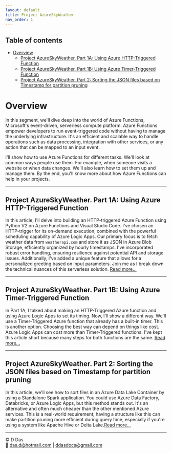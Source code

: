 ```yaml
---
layout: default
title: Project AzureSkyWeather
nav_order: 1
---
```

## Table of contents
- [Overview](#overview)
  - [Project AzureSkyWeather. Part 1A: Using Azure HTTP-Triggered Function](#project-azureskyweather-part-1a-using-azure-http-triggered-function)
  - [Project AzureSkyWeather. Part 1B: Using Azure Timer-Triggered Function](#project-azureskyweather-part-1b-using-azure-timer-triggered-function)
  - [Project AzureSkyWeather. Part 2: Sorting the JSON files based on Timestamp for partition pruning](#project-azureskyweather-part-2-sorting-the-json-files-based-on-timestamp-for-partition-pruning)


# Overview

In this segment, we'll dive deep into the world of Azure Functions, Microsoft's event-driven, serverless compute platform. Azure Functions empower developers to run event-triggered code without having to manage the underlying infrastructure. It's an efficient and scalable way to handle operations such as data processing, integration with other services, or any action that can be mapped to an input event.

I'll show how to use Azure Functions for different tasks. We'll look at common ways people use them. For example, when someone visits a website or when data changes. We'll also learn how to set them up and manage them. By the end, you'll know more about how Azure Functions can help in your projects.

---
## Project AzureSkyWeather. Part 1A: Using Azure HTTP-Triggered Function

In this article, I'll delve into building an HTTP-triggered Azure Function using Python V2 on Azure Functions and Visual Studio Code. I've chosen an HTTP-trigger for its on-demand execution, combined with the powerful scheduling capability of Azure Logic Apps. Our primary focus is to fetch weather data from `weatherapi.com` and store it as JSON in Azure Blob Storage, efficiently organized by hourly timestamps. I've incorporated robust error handling, ensuring resilience against potential API and storage issues. Additionally, I've added a unique feature that allows for a personalized greeting based on input parameters. Join me as I break down the technical nuances of this serverless solution. [Read more...](articles/AzureFunctions/AzureSkyWeather/HttpTriggered/Project_Details_HTTPTriggered.html)

---
## Project AzureSkyWeather. Part 1B: Using Azure Timer-Triggered Function

In Part 1A, I talked about making an HTTP-Triggered Azure function and using Azure Logic Apps to set its timing. Now, I'll show a different way. We'll use a Timer-Triggered Azure function that already has a built-in timer. This is another option. Choosing the best way can depend on things like cost. Azure Logic Apps can cost more than Timer-Triggered functions. I've kept this article short because many steps for both functions are the same.
[Read more...](articles/AzureFunctions/AzureSkyWeather/TimerTriggered/Project_Details_TimerTriggered.html)

---
## Project AzureSkyWeather. Part 2: Sorting the JSON files based on Timestamp for partition pruning

In this article, we'll see how to sort files in an Azure Data Lake Container by using a Standalone Spark application. You could use Azure Data Factory, Databricks, or Azure Logic Apps, but this method stands out. It's an alternative and often much cheaper than the other mentioned Azure services. This is a real-world requirement; having a structure like this can make partition pruning more efficient during query time, especially if you're using a system like Apache Hive or Delta Lake.[Read more...](articles/Misc/Spark_To_ADLS/Part2-SortingADLSContainerUsingSpark.html)

---

© D Das  
📧 [das.d@hotmail.com](mailto:das.d@hotmail.com) | [ddasdocs@gmail.com](mailto:ddasdocs@gmail.com)